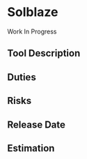 # Solblaze

Work In Progress

## Tool Description

## Duties

## Risks

## Release Date

## Estimation

